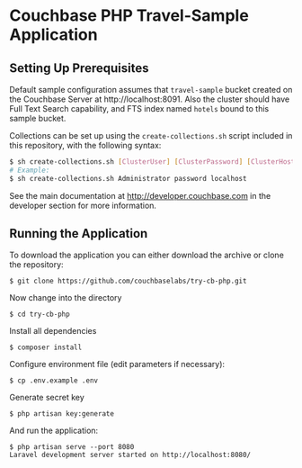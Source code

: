 # Couchbase PHP Travel-Sample Application

## Setting Up Prerequisites

Default sample configuration assumes that `travel-sample` bucket created on the Couchbase Server at
http://localhost:8091. Also the cluster should have Full Text Search capability, and FTS index named `hotels`
bound to this sample bucket.

Collections can be set up using the `create-collections.sh` script included in this repository, with the following syntax:
```bash
$ sh create-collections.sh [ClusterUser] [ClusterPassword] [ClusterHost]
# Example:
$ sh create-collections.sh Administrator password localhost
```

See the main documentation at http://developer.couchbase.com in the developer section for more information.

## Running the Application

To download the application you can either download the archive or clone the repository:

    $ git clone https://github.com/couchbaselabs/try-cb-php.git

Now change into the directory

    $ cd try-cb-php

Install all dependencies

    $ composer install

Configure environment file (edit parameters if necessary):

    $ cp .env.example .env

Generate secret key

    $ php artisan key:generate

And run the application:

    $ php artisan serve --port 8080
    Laravel development server started on http://localhost:8080/
